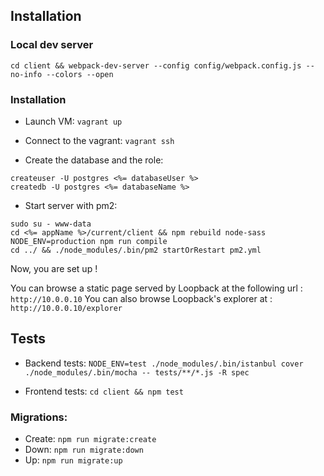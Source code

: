 ## Installation

### Local dev server

```
cd client && webpack-dev-server --config config/webpack.config.js --no-info --colors --open
```

### Installation

- Launch VM: `vagrant up`

- Connect to the vagrant: `vagrant ssh`

- Create the database and the role:
```
createuser -U postgres <%= databaseUser %>
createdb -U postgres <%= databaseName %>
```

- Start server with pm2:
```
sudo su - www-data
cd <%= appName %>/current/client && npm rebuild node-sass
NODE_ENV=production npm run compile
cd ../ && ./node_modules/.bin/pm2 startOrRestart pm2.yml
```

Now, you are set up !

You can browse a static page served by Loopback at the following url : `http://10.0.0.10`
You can also browse Loopback's explorer at : `http://10.0.0.10/explorer`

## Tests
- Backend tests: `NODE_ENV=test ./node_modules/.bin/istanbul cover ./node_modules/.bin/mocha -- tests/**/*.js -R spec`

- Frontend tests: `cd client && npm test`

### Migrations:

- Create: `npm run migrate:create`
- Down: `npm run migrate:down`
- Up: `npm run migrate:up`
